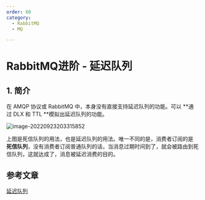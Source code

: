 ```yaml
---
order: 60
category:
  - RabbitMQ  
  - MQ

---
```


# RabbitMQ进阶 - 延迟队列

## 1. 简介

在 AMQP 协议或 RabbitMQ 中，本身没有直接支持延迟队列的功能。可以 **通过 DLX 和 TTL **模拟出延迟队列的功能。

![image-20220923203315852](https://zszblog.oss-cn-beijing.aliyuncs.com/zszblog/image-20220923203315852.png)

上图是死信队列的用法，也是延迟队列的用法。唯一不同的是，消费者订阅的是 **死信队列**，没有消费者订阅普通队列的话，当消息过期时间到了，就会被路由到死信队列，这就达成了，消息被延迟消费的目的。



## 参考文章

[延迟队列](https://zq99299.github.io/mq-tutorial/rabbitmq-ac/04/04.html)